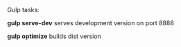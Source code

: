 Gulp tasks:

<b>gulp serve-dev</b>
serves development version on port 8888


<b>gulp optimize</b>
builds dist version